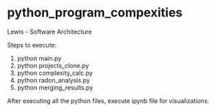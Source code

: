 # python_program_compexities
Lewis - Software Architecture

Steps to execute:
1) python main.py
2) python projects_clone.py
3) python complexity_calc.py
4) python radon_analysis.py
5) python merging_results.py

After executing all the python files, execute ipynb file for visualizations.
